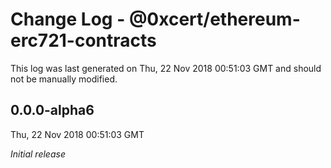 # Change Log - @0xcert/ethereum-erc721-contracts

This log was last generated on Thu, 22 Nov 2018 00:51:03 GMT and should not be manually modified.

## 0.0.0-alpha6
Thu, 22 Nov 2018 00:51:03 GMT

*Initial release*

